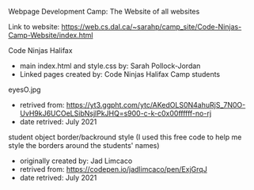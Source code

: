 Webpage Development Camp: The Website of all websites

Link to website: https://web.cs.dal.ca/~sarahp/camp_site/Code-Ninjas-Camp-Website/index.html

Code Ninjas Halifax

- main index.html and style.css by: Sarah Pollock-Jordan
- Linked pages created by: Code Ninjas Halifax Camp students

eyesO.jpg
- retrived from: https://yt3.ggpht.com/ytc/AKedOLS0N4ahuRjS_7N0O-UvH9kJ6UCOeLSibNsjlPkJHQ=s900-c-k-c0x00ffffff-no-rj
- date retrived: July 2021

student object border/backround style
(I used this free code to help me style the borders around the students' names)
- originally created by: Jad Limcaco
- retrived from: https://codepen.io/jadlimcaco/pen/ExjGrqJ
- date retrived: July 2021
